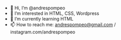 - 👋 Hi, I’m @andrespompeo
- 👀 I’m interested in HTML, CSS, Wordpress
- 🌱 I’m currently learning HTML
- 📫 How to reach me: andrespompeo@gmail.com / instagram.com/andrespompeo

<!---
andrespompeo/andrespompeo is a ✨ special ✨ repository because its `README.md` (this file) appears on your GitHub profile.
You can click the Preview link to take a look at your changes.
--->
